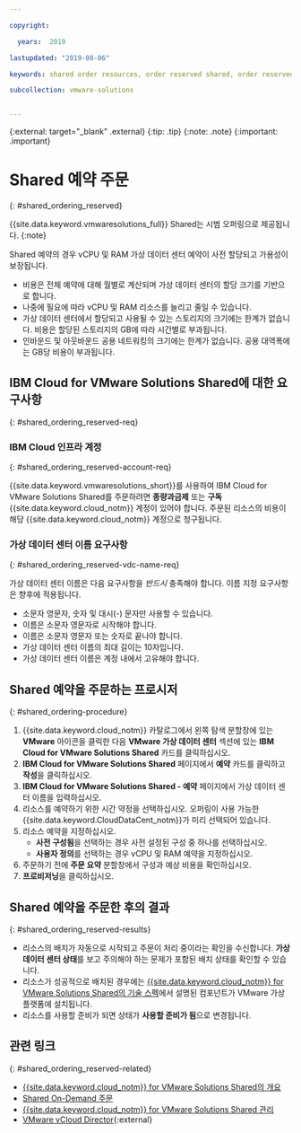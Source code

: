 ```yaml
---

copyright:

  years:  2019

lastupdated: "2019-08-06"

keywords: shared order resources, order reserved shared, order reserved resources

subcollection: vmware-solutions


---
```


{:external: target="_blank" .external}
{:tip: .tip}
{:note: .note}
{:important: .important}

# Shared 예약 주문
{: #shared_ordering_reserved}

{{site.data.keyword.vmwaresolutions_full}} Shared는 시범 오퍼링으로 제공됩니다.
{:note}

Shared 예약의 경우 vCPU 및 RAM 가상 데이터 센터 예약이 사전 할당되고 가용성이 보장됩니다.
* 비용은 전체 예약에 대해 월별로 계산되며 가상 데이터 센터의 할당 크기를 기반으로 합니다.
* 나중에 필요에 따라 vCPU 및 RAM 리소스를 늘리고 줄일 수 있습니다.
* 가상 데이터 센터에서 할당되고 사용될 수 있는 스토리지의 크기에는 한계가 없습니다. 비용은 할당된 스토리지의 GB에 따라 시간별로 부과됩니다.
* 인바운드 및 아웃바운드 공용 네트워킹의 크기에는 한계가 없습니다. 공용 대역폭에는 GB당 비용이 부과됩니다.

## IBM Cloud for VMware Solutions Shared에 대한 요구사항
{: #shared_ordering_reserved-req}

### IBM Cloud 인프라 계정
{: #shared_ordering_reserved-account-req}

{{site.data.keyword.vmwaresolutions_short}}를 사용하여 IBM Cloud for VMware Solutions Shared를 주문하려면 **종량과금제** 또는 **구독** {{site.data.keyword.cloud_notm}} 계정이 있어야 합니다. 주문된 리소스의 비용이 해당 {{site.data.keyword.cloud_notm}} 계정으로 청구됩니다.

### 가상 데이터 센터 이름 요구사항
{: #shared_ordering_reserved-vdc-name-req}

가상 데이터 센터 이름은 다음 요구사항을 *반드시* 충족해야 합니다. 이름 지정 요구사항은 향후에 적용됩니다.
* 소문자 영문자, 숫자 및 대시(-) 문자만 사용할 수 있습니다.
* 이름은 소문자 영문자로 시작해야 합니다.
* 이름은 소문자 영문자 또는 숫자로 끝나야 합니다.
* 가상 데이터 센터 이름의 최대 길이는 10자입니다.
* 가상 데이터 센터 이름은 계정 내에서 고유해야 합니다.

## Shared 예약을 주문하는 프로시저
{: #shared_ordering-procedure}

1. {{site.data.keyword.cloud_notm}} 카탈로그에서 왼쪽 탐색 분할창에 있는 **VMware** 아이콘을 클릭한 다음 **VMware 가상 데이터 센터** 섹션에 있는 **IBM Cloud for VMware Solutions Shared** 카드를 클릭하십시오.
2. **IBM Cloud for VMware Solutions Shared** 페이지에서 **예약** 카드를 클릭하고 **작성**을 클릭하십시오.
3. **IBM Cloud for VMware Solutions Shared - 예약** 페이지에서 가상 데이터 센터 이름을 입력하십시오.
4. 리소스를 예약하기 위한 시간 약정을 선택하십시오. 오퍼링이 사용 가능한 {{site.data.keyword.CloudDataCent_notm}}가 미리 선택되어 있습니다.
5. 리소스 예약을 지정하십시오.
    * **사전 구성됨**을 선택하는 경우 사전 설정된 구성 중 하나를 선택하십시오.
    * **사용자 정의**를 선택하는 경우 vCPU 및 RAM 예약을 지정하십시오.
6. 주문하기 전에 **주문 요약** 분할창에서 구성과 예상 비용을 확인하십시오.
7. **프로비저닝**을 클릭하십시오.

## Shared 예약을 주문한 후의 결과
{: #shared_ordering_reserved-results}

* 리소스의 배치가 자동으로 시작되고 주문이 처리 중이라는 확인을 수신합니다. **가상 데이터 센터 상태**를 보고 주의해야 하는 문제가 포함된 배치 상태를 확인할 수 있습니다.
* 리소스가 성공적으로 배치된 경우에는 [{{site.data.keyword.cloud_notm}} for VMware Solutions Shared의 기술 스펙](/docs/services/vmwaresolutions/services?topic=vmware-solutions-shared_overview#shared_overview-specs)에서 설명된 컴포넌트가 VMware 가상 플랫폼에 설치됩니다.
* 리소스를 사용할 준비가 되면 상태가 **사용할 준비가 됨**으로 변경됩니다. 

## 관련 링크
{: #shared_ordering_reserved-related}

* [{{site.data.keyword.cloud_notm}} for VMware Solutions Shared의 개요](/docs/services/vmwaresolutions/services?topic=vmware-solutions-shared_overview)
* [Shared On-Demand 주문](/docs/services/vmwaresolutions/services?topic=vmware-solutions-shared_ordering_ondemand)
* [{{site.data.keyword.cloud_notm}} for VMware Solutions Shared 관리](/docs/services/vmwaresolutions/services?topic=vmware-solutions-shared_managing)
* [VMware vCloud Director](https://www.vmware.com/ca/products/vcloud-director.html){:external}
